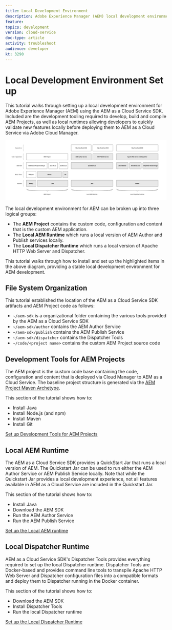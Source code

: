```yaml
---
title: Local Development Environment
description: Adobe Experience Manager (AEM) local development environment overview.
feature: 
topics: development
version: cloud-service
doc-type: article
activity: troubleshoot
audience: developer
kt: 3290
---
```

 
# Local Development Environment Set up

This tutorial walks through setting up a local development environment for Adobe Experience Manager (AEM) using the AEM as a Cloud Service SDK. Included are the development tooling required to develop, build and compile AEM Projects, as well as local runtimes allowing developers to quickly validate new features locally before deploying them to AEM as a Cloud Service via Adobe Cloud Manager.

![AEM as a Cloud Service Local Development Environment Technology Stack](./assets/overview/aem-sdk-technology-stack.png)

The local development environment for AEM can be broken up into three logical groups:

+ The __AEM Project__ contains the custom code, configuration and content that is the custom AEM application.
+ The __Local AEM Runtime__ which runs a local version of AEM Author and Publish services locally.
+ The __Local Dispatcher Runtime__ which runs a local version of Apache HTTP Web Server and Dispatcher.

This tutorial walks through how to install and set up the highlighted items in the above diagram, providing a stable local development environment for AEM development.

## File System Organization

This tutorial established the location of the AEM as a Cloud Service SDK artifacts and AEM Project code as follows:

+ `~/aem-sdk` is a organizational folder containing the various tools provided by the AEM as a Cloud Service SDK
+ `~/aem-sdk/author` contains the AEM Author Service
+ `~/aem-sdk/publish` contains the AEM Publish Service
+ `~/aem-sdk/dispatcher` contains the Dispatcher Tools
+ `~/code/<project name>` contains the custom AEM Project source code

## Development Tools for AEM Projects

The AEM project is the custom code base containing the code, configuration and content that is deployed via Cloud Manager to AEM as a Cloud Service. The baseline project structure is generated via the [AEM Project Maven Archetype](https://github.com/adobe/aem-project-archetype).

This section of the tutorial shows how to:

+ Install Java
+ Install Node.js (and npm)
+ Install Maven
+ Install Git

[Set up Development Tools for AEM Projects](./development-tools.md)

## Local AEM Runtime

The AEM as a Cloud Service SDK provides a QuickStart Jar that runs a local version of AEM. The Quickstart Jar can be used to run either the AEM Author Service or AEM Publish Service locally. Note that while the Quickstart Jar provides a local development experience, not all features available in AEM as a Cloud Service are included in the Quickstart Jar.

This section of the tutorial shows how to:

+ Install Java
+ Download the AEM SDK
+ Run the AEM Author Service
+ Run the AEM Publish Service

[Set up the Local AEM runtime](./aem-runtime.md)

## Local Dispatcher Runtime

AEM as a Cloud Service SDK's Dispatcher Tools provides everything required to set up the local Dispatcher runtime. Dispatcher Tools are Docker-based and provides command line tools to transpile Apache HTTP Web Server and Dispatcher configuration files into a compatible formats and deploy them to Dispatcher running in the Docker container.

This section of the tutorial shows how to:

+ Download the AEM SDK
+ Install Dispatcher Tools
+ Run the local Dispatcher runtime

[Set up the Local Dispatcher Runtime](./dispatcher-tools.md)
